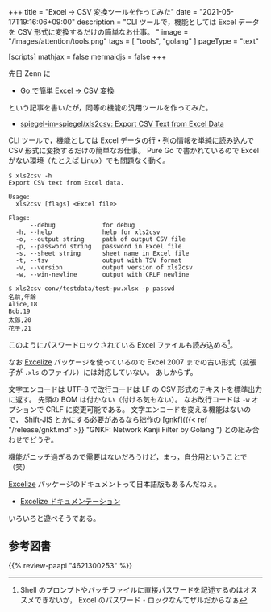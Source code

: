 +++
title = "Excel → CSV 変換ツールを作ってみた"
date =  "2021-05-17T19:16:06+09:00"
description = "CLI ツールで，機能としては Excel データを CSV 形式に変換するだけの簡単なお仕事。 "
image = "/images/attention/tools.png"
tags  = [ "tools", "golang" ]
pageType = "text"

[scripts]
  mathjax = false
  mermaidjs = false
+++

先日 Zenn に

- [Go で簡単 Excel → CSV 変換](https://zenn.dev/spiegel/articles/20210516-excel-to-csv)

という記事を書いたが，同等の機能の汎用ツールを作ってみた。

- [spiegel-im-spiegel/xls2csv: Export CSV Text from Excel Data](https://github.com/spiegel-im-spiegel/xls2csv)

CLI ツールで，機能としては Excel データの行・列の情報を単純に読み込んで CSV 形式に変換するだけの簡単なお仕事。
Pure Go で書かれているので Excel がない環境（たとえば Linux）でも問題なく動く。

```text
$ xls2csv -h
Export CSV text from Excel data.

Usage:
  xls2csv [flags] <Excel file>

Flags:
      --debug             for debug
  -h, --help              help for xls2csv
  -o, --output string     path of output CSV file
  -p, --password string   password in Excel file
  -s, --sheet string      sheet name in Excel file
  -t, --tsv               output with TSV format
  -v, --version           output version of xls2csv
  -w, --win-newline       output with CRLF newline

$ xls2csv conv/testdata/test-pw.xlsx -p passwd
名前,年齢
Alice,18
Bob,19
太郎,20
花子,21
```

このようにパスワードロックされている Excel ファイルも読み込める[^pw1]。

[^pw1]: Shell のプロンプトやバッチファイルに直接パスワードを記述するのはオススメできないが， Excel のパスワード・ロックなんてザルだからなぁ

なお [Excelize] パッケージを使っているので Excel 2007 までの古い形式（拡張子が `.xls` のファイル）には対応していない。
あしからず。

文字エンコードは UTF-8 で改行コードは LF の CSV 形式のテキストを標準出力に返す。
先頭の BOM は付かない（付ける気もない）。
なお改行コードは `-w` オプションで CRLF に変更可能である。
文字エンコードを変える機能はないので， Shift-JIS とかにする必要があるなら拙作の [gnkf]({{< ref "/release/gnkf.md" >}} "GNKF: Network Kanji Filter by Golang
") との組み合わせでどうぞ。

機能がニッチ過ぎるので需要はないだろうけど，まっ，自分用ということで（笑）

[Excelize] パッケージのドキュメントって日本語版もあるんだねぇ。

- [Excelize ドキュメンテーション](https://xuri.me/excelize/ja/)

いろいろと遊べそうである。

[Excelize]: https://xuri.me/excelize/ "Excelize Official Docs"

## 参考図書

{{% review-paapi "4621300253" %}} <!-- プログラミング言語Go -->
